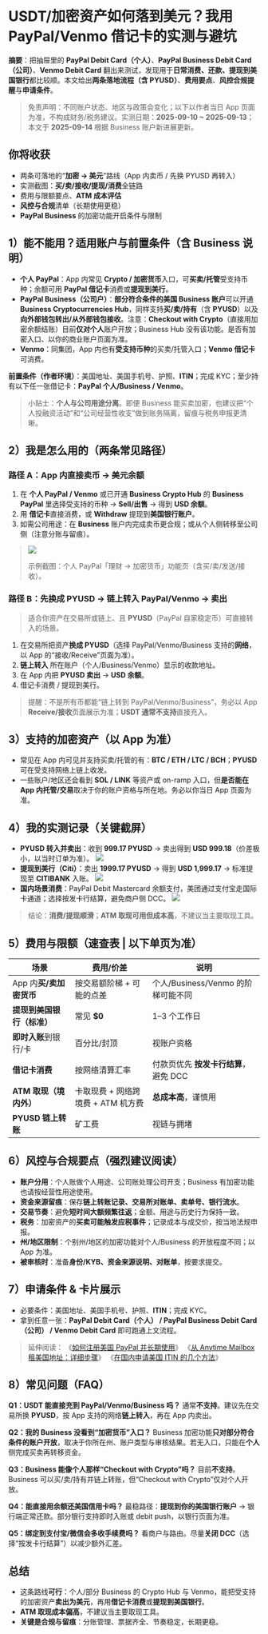 # USDT/加密资产如何落到美元？我用 PayPal/Venmo 借记卡的实测与避坑



**摘要**：把抽屉里的 **PayPal Debit Card（个人）**、**PayPal Business Debit Card（公司）**、**Venmo Debit Card** 翻出来测试，发现用于**日常消费、还款、提现到美国银行**都比较顺。本文给出**两条落地流程（含 PYUSD）**、**费用要点**、**风控合规提醒**与**申请条件**。

> 免责声明：不同账户状态、地区与政策会变化；以下以作者当日 App 页面为准，不构成财务/税务建议。实测日期：**2025-09-10 ~ 2025-09-13**；本文于 **2025-09-14** 根据 Business 账户新进展更新。

## 你将收获

- 两条可落地的“**加密 → 美元**”路线（App 内卖币 / 先换 PYUSD 再转入）
- 实测截图：**买/卖/接收/提现/消费**全链路
- 费用与限额要点、**ATM 成本评估**
- **风控与合规**清单（长期使用更稳）
- **PayPal Business** 的加密功能开启条件与限制

## 1）能不能用？适用账户与前置条件（含 Business 说明）

- **个人 PayPal**：App 内常见 **Crypto / 加密货币**入口，可**买卖/托管**受支持币种；余额可用 **PayPal 借记卡**消费或**提现到美行**。
- **PayPal Business（公司户）**：**部分符合条件的美国 Business 账户**可以开通 **Business Cryptocurrencies Hub**，同样支持**买/卖/持有**（含 **PYUSD**）以及**向外部钱包转出/从外部钱包接收**。注意：**Checkout with Crypto**（直接用加密余额结账）目前**仅对个人**账户开放；Business Hub 没有该功能。是否有加密入口、以你的商业账户页面为准。
- **Venmo**：同集团，App 内也有**受支持币种**的买卖/托管入口；**Venmo 借记卡**可消费。

**前置条件（作者环境）**：美国地址、美国手机号、护照、**ITIN**；完成 KYC；至少持有以下任一张借记卡：**PayPal 个人/Business / Venmo**。

> 小贴士：**个人与公司用途分离**。即便 Business 能买卖加密，也建议把“个人投融资活动”和“公司经营性收支”做到账务隔离，留痕与税务申报更清晰。

## 2）我是怎么用的（两条常见路径）

### 路径 A：**App 内直接卖币 → 美元余额**

1. 在 **个人 PayPal / Venmo** 或已开通 **Business Crypto Hub** 的 **Business PayPal** 里选择受支持的币种 → **Sell/出售** → 得到 **USD 余额**。
2. 用 **借记卡**直接消费，或 **Withdraw** 提现到**美国银行账户**。
3. 如需公司用途：在 **Business** 账户内完成卖币更合规；或从个人侧转移至公司侧（注意分账与留痕）。

> ![](https://raw.githubusercontent.com/vpsdawanjia/image-hosting/main/image/cryptobusiness.png)
>
> 示例截图：个人 PayPal「理财 → 加密货币」功能页（含买/卖/发送/接收）。

### 路径 B：**先换成 PYUSD → 链上转入 PayPal/Venmo → 卖出**

> 适合你资产在交易所或链上、且 **PYUSD**（PayPal 自家稳定币）可直接转入的场景。

1. 在交易所把资产**换成 PYUSD**（选择 PayPal/Venmo/Business 支持的**网络**，以 App 的“接收/Receive”页面为准）。
2. **链上转入** 所在账户（个人/Business/Venmo）显示的收款地址。
3. 在 App 内把 **PYUSD 卖出** → **USD 余额**。
4. 借记卡消费 / 提现到美行。

> 提醒：不是所有币都能“链上转到 PayPal/Venmo/Business”，务必以 App **Receive/接收**页面展示为准；**USDT 通常不支持**直接充入。

## 3）支持的加密资产（以 App 为准）

- 常见在 App 内可见并支持买卖/托管的有：**BTC / ETH / LTC / BCH**；**PYUSD** 可在受支持网络上链上收发。
- 一些账户/地区还会看到 **SOL / LINK** 等资产或 on-ramp 入口，但**是否能在 App 内托管/交易**取决于你的账户资格与所在地。务必以你当日 App 页面为准。

## 4）我的实测记录（关键截屏）

- **PYUSD 转入并卖出**：收到 **999.17 PYUSD** → 卖出得到 **USD 999.18**（价差极小，以当时订单为准）。
  ![](https://raw.githubusercontent.com/vpsdawanjia/image-hosting/main/image/sellpyusd.png)
- **提现到美行（Citi）**：卖出 **1999.17 PYUSD** → 得到 **USD 1,999.17** → 标准提现至 **CITIBANK** 入账。
  ![](https://raw.githubusercontent.com/vpsdawanjia/image-hosting/main/image/withdrawusd.png)
- **国内场景消费**：PayPal Debit Mastercard 余额支付，美团通过支付宝走国际卡通道；选择按发卡行结算，避免商户侧 DCC。
  ![](https://raw.githubusercontent.com/vpsdawanjia/image-hosting/main/image/meituan.png)

> 结论：**消费/提现顺滑**；**ATM 取现可用但成本高**，不建议当主要取现工具。

## 5）费用与限额（速查表 | 以下单页为准）

| 场景                       | 费用/价差                          | 说明                                  |
| -------------------------- | ---------------------------------- | ------------------------------------- |
| App 内**买/卖加密货币**    | 按交易额阶梯 + 可能的点差          | 个人/Business/Venmo 的阶梯可能不同    |
| **提现到美国银行（标准）** | 常见 **$0**                        | 1–3 个工作日                          |
| **即时入账**到银行/卡      | 百分比/封顶                        | 视账户资格                            |
| **借记卡消费**             | 按网络清算汇率                     | 付款页优先 **按发卡行结算**，避免 DCC |
| **ATM 取现（境内外）**     | 卡取现费 + 网络跨境费 + ATM 机方费 | **总成本高**，谨慎用                  |
| **PYUSD 链上转账**         | 矿工费                             | 视链与拥堵                            |

## 6）风控与合规要点（强烈建议阅读）

- **账户分用**：个人账做个人用途、公司账处理公司开支；Business 有加密功能也请按经营性用途使用。
- **资金来源留痕**：保存**链上转账记录、交易所对账单、卖单号、银行流水**。
- **交易节奏**：避免**短时间大额频繁往返**；金额、用途与历史行为保持一致。
- **税务**：加密资产的**买卖可能触发应税事件**；记录成本与成交价，按当地法规申报。
- **州/地区限制**：个别州/地区的加密功能对个人/Business 的开放程度不同；以 App 为准。
- **被审核时**：准备**身份/KYB、资金来源说明、对账单**，按要求提交。

## 7）申请条件 & 卡片展示

- 必要条件：美国地址、美国手机号、护照、**ITIN**；完成 KYC。
- 拿到任意一张：**PayPal Debit Card（个人） / PayPal Business Debit Card（公司） / Venmo Debit Card** 即可跑通上文流程。

> 延伸阅读：
> 《[如何注册美国 PayPal 并长期使用](https://www.vpsdawanjia.com/2070.html)》
> 《[从 Anytime Mailbox 租美国地址：详细步骤](https://www.vpsdawanjia.com/3562.html)》
> 《[在国内申请美国 ITIN 的几个方法](https://www.vpsdawanjia.com/2731.html)》

## 8）常见问题（FAQ）

**Q1：USDT 能直接充到 PayPal/Venmo/Business 吗？**
通常**不支持**。建议先在交易所换 **PYUSD**，按 App 支持的网络**链上转入**，再在 App 内卖出。

**Q2：我的 Business 没看到“加密货币”入口？**
Business 加密功能**只对部分符合条件的账户开放**，取决于你所在州、账户类型与审核结果。若无入口，只能在**个人**侧完成买卖再转移资金。

**Q3：Business 能像个人那样“Checkout with Crypto”吗？**
目前**不支持**。Business 可以买/卖/持有并链上转账，但“Checkout with Crypto”仅对个人开放。

**Q4：能直接用余额还美国信用卡吗？**
最稳路径：**提现到你的美国银行账户** → 银行端正常还款。部分银行支持即时入账或 debit push，以银行页面为准。

**Q5：绑定到支付宝/微信会多收手续费吗？**
看商户与路由。尽量**关闭 DCC**（选择“按发卡行结算”）以减少额外汇差。

## 总结

- 这条路线**可行**：个人/部分 Business 的 Crypto Hub 与 Venmo，能把受支持的加密资产**卖出为美元**，再用**借记卡消费**或**提现到美国银行**。
- **ATM 取现成本偏高**，不建议当主要取现工具。
- **关键是合规与留痕**：分账管理、票据齐全、节奏稳定，长期更稳。